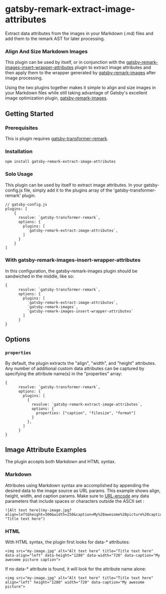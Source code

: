 # gatsby-remark-extract-image-attributes

Extract data attributes from the images in your Markdown (.md) files and add them to the remark AST for later processing.

### Align And Size Markdown Images
This plugin can be used by itself, or in conjunction with the [gatsby-remark-images-insert-wrapper-attributes](https://github.com/newsproutsmedia/gatsby-remark-images-insert-wrapper-attributes) plugin to extract image attributes and then apply them to the wrapper generated by [gatsby-remark-images](https://github.com/gatsbyjs/gatsby/tree/master/packages/gatsby-remark-images) after image processing.

Using the two plugins together makes it simple to align and size images in your Markdown files while still taking advantage of Gatsby's excellent image optimization plugin, [gatsby-remark-images](https://github.com/gatsbyjs/gatsby/tree/master/packages/gatsby-remark-images).

## Getting Started

### Prerequisites
This is plugin requires [gatsby-transformer-remark](https://github.com/gatsbyjs/gatsby/tree/master/packages/gatsby-transformer-remark). 

### Installation
```
npm install gatsby-remark-extract-image-attributes
```

### Solo Usage

This plugin can be used by itself to extract image attributes. In your gatsby-config.js file, simply add it to the plugins array of the 'gatsby-transformer-remark' plugin.
```
// gatsby-config.js
plugins: [
    {
      resolve: `gatsby-transformer-remark`,
      options: {
        plugins: [
          `gatsby-remark-extract-image-attributes`,
        ]
      }
    }
]
```

### With gatsby-remark-images-insert-wrapper-attributes  
In this configuration, the gatsby-remark-images plugin should be sandwiched in the middle, like so: 
``` 
{
      resolve: `gatsby-transformer-remark`,
      options: {
        plugins: [
          `gatsby-remark-extract-image-attributes`,
          `gatsby-remark-images`,
          `gatsby-remark-images-insert-wrapper-attributes`
        ]
      }
}
```

## Options 

### `properties` 
By default, the plugin extracts the "align", "width", and "height" attributes. Any number of additional custom data attributes can be captured by specifying the attribute name(s) in the "properties" array:

```
{
      resolve: `gatsby-transformer-remark`,
      options: {
        plugins: [
          {
            resolve: `gatsby-remark-extract-image-attributes`,
            options: {
              properties: ["caption", "filesize", "format"]
            }
          },
        ]
      }
}

```

## Image Attribute Examples

The plugin accepts both Markdown and HTML syntax.

### Markdown 

Attributes using Markdown syntax are accomplished by appending the desired data to the image source as URL params. This example shows align, height, width, and caption params. Make sure to [URL-encode](https://www.w3schools.com/tags/ref_urlencode.ASP) any data parameters that include spaces or characters outside the ASCII set :

```
![Alt text here](my-image.jpg?align=left&height=300&width=250&caption=My%20awesome%20picture%20caption "Title text here")
```

### HTML

With HTML syntax, the plugin first looks for data-* attributes:

```
<img src="my-image.jpg" alt="Alt text here" title="Title text here" data-align="left" data-height="1280" data-width="720" data-caption="My awesome picture caption">
```

If no data-* attribute is found, it will look for the attribute name alone:

```
<img src="my-image.jpg" alt="Alt text here" title="Title text here" align="left" height="1280" width="720" data-caption="My awesome picture">
```
